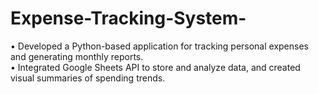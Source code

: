 # Expense-Tracking-System-
• Developed a Python-based application for tracking personal expenses and generating monthly 
reports. <br>
• Integrated Google Sheets API to store and analyze data, and created visual summaries of spending trends.